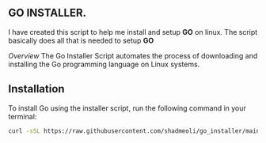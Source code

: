 ## GO INSTALLER.

I have created this script to help me install and setup **GO** on linux.
The script basically does all that is needed to setup **GO**

*Overview*
The Go Installer Script automates the process of downloading and installing the Go programming language on Linux systems.

## Installation
To install Go using the installer script, run the following command in your terminal:

```bash
curl -sSL https://raw.githubusercontent.com/shadmeoli/go_installer/main/install_go.sh | bash
```
